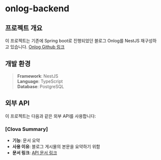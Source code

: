 # onlog-backend
## 프로젝트 개요
이 프로젝트는 기존에 Spring boot로 진행되었던 블로그 Onlog를 NestJS 재구성하고 있습니다.
[Onlog Github 링크](https://github.com/keapoint/OnLog_Post_Server)

## 개발 환경
> **Framework**: NestJS  
> **Language**: TypeScript  
> **Database**: PostgreSQL

## 외부 API
이 프로젝트는 다음과 같은 외부 API를 사용합니다:

### **[Clova Summary]**
- **기능**: 문서 요약
- **사용 이유**: 블로그 게시물의 본문을 요약하기 위함
- **문서 링크**: [API 문서 링크](https://api.ncloud-docs.com/docs/ai-naver-clovasummary-api)

<!-- 추가적인 내용은 나중에 작성할 예정입니다. -->
